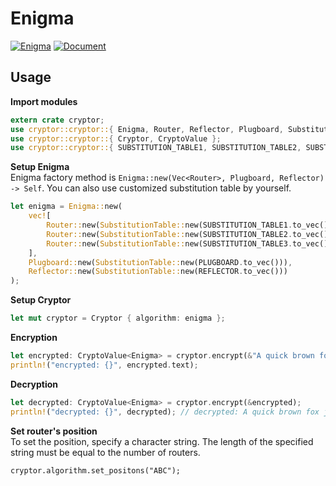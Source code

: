 # Enigma
[![Enigma](https://img.shields.io/badge/Cryptor-Enigma-6fb536.svg)](https://github.com/atsushi130/Cryptor/tree/master/src/cryptor/algorithm/enigma)
[![Document](https://img.shields.io/badge/Enigma-Document-3B5998.svg)](https://docs.rs/cryptor/0.1.2/cryptor/cryptor/struct.Enigma.html)

## Usage
**Import modules**
```rust
extern crate cryptor;
use cryptor::cryptor::{ Enigma, Router, Reflector, Plugboard, SubstitutionTable };
use cryptor::cryptor::{ Cryptor, CryptoValue };
use cryptor::cryptor::{ SUBSTITUTION_TABLE1, SUBSTITUTION_TABLE2, SUBSTITUTION_TABLE3, REFLECTOR, PLUGBOARD };
```

**Setup Enigma**  
Enigma factory method is `Enigma::new(Vec<Router>, Plugboard, Reflector) -> Self`. You can also use customized substitution table by yourself.
```rust
let enigma = Enigma::new(
    vec![
        Router::new(SubstitutionTable::new(SUBSTITUTION_TABLE1.to_vec())),
        Router::new(SubstitutionTable::new(SUBSTITUTION_TABLE2.to_vec())),
        Router::new(SubstitutionTable::new(SUBSTITUTION_TABLE3.to_vec())),
    ],
    Plugboard::new(SubstitutionTable::new(PLUGBOARD.to_vec())),
    Reflector::new(SubstitutionTable::new(REFLECTOR.to_vec()))
);
```

**Setup Cryptor**  
```rust
let mut cryptor = Cryptor { algorithm: enigma };
```

**Encryption**  
```rust
let encrypted: CryptoValue<Enigma> = cryptor.encrypt(&"A quick brown fox jumps over the lazy dog.");
println!("encrypted: {}", encrypted.text);
```

**Decryption**  
```rust
let decrypted: CryptoValue<Enigma> = cryptor.encrypt(&encrypted);
println!("decrypted: {}", decrypted); // decrypted: A quick brown fox jumps over the lazy dog.
```

**Set router's position**  
To set the position, specify a character string. The length of the specified string must be equal to the number of routers.
```
cryptor.algorithm.set_positons("ABC");
```
